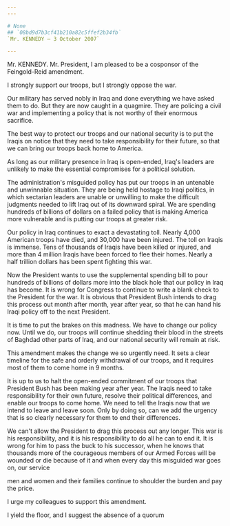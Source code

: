 ```yaml
---
---

# None
## `08bd9d7b3cf41b210a82c5ffef2b34fb`
`Mr. KENNEDY — 3 October 2007`

---
```



Mr. KENNEDY. Mr. President, I am pleased to be a cosponsor of the 
Feingold-Reid amendment.

I strongly support our troops, but I strongly oppose the war.

Our military has served nobly in Iraq and done everything we have 
asked them to do. But they are now caught in a quagmire. They are 
policing a civil war and implementing a policy that is not worthy of 
their enormous sacrifice.

The best way to protect our troops and our national security is to 
put the Iraqis on notice that they need to take responsibility for 
their future, so that we can bring our troops back home to America.

As long as our military presence in Iraq is open-ended, Iraq's 
leaders are unlikely to make the essential compromises for a political 
solution.

The administration's misguided policy has put our troops in an 
untenable and unwinnable situation. They are being held hostage to 
Iraqi politics, in which sectarian leaders are unable or unwilling to 
make the difficult judgments needed to lift Iraq out of its downward 
spiral. We are spending hundreds of billions of dollars on a failed 
policy that is making America more vulnerable and is putting our troops 
at greater risk.

Our policy in Iraq continues to exact a devastating toll. Nearly 
4,000 American troops have died, and 30,000 have been injured. The toll 
on Iraqis is immense. Tens of thousands of Iraqis have been killed or 
injured, and more than 4 million Iraqis have been forced to flee their 
homes. Nearly a half trillion dollars has been spent fighting this war.

Now the President wants to use the supplemental spending bill to pour 
hundreds of billions of dollars more into the black hole that our 
policy in Iraq has become. It is wrong for Congress to continue to 
write a blank check to the President for the war. It is obvious that 
President Bush intends to drag this process out month after month, year 
after year, so that he can hand his Iraqi policy off to the next 
President.

It is time to put the brakes on this madness. We have to change our 
policy now. Until we do, our troops will continue shedding their blood 
in the streets of Baghdad other parts of Iraq, and our national 
security will remain at risk.

This amendment makes the change we so urgently need. It sets a clear 
timeline for the safe and orderly withdrawal of our troops, and it 
requires most of them to come home in 9 months.

It is up to us to halt the open-ended commitment of our troops that 
President Bush has been making year after year. The Iraqis need to take 
responsibility for their own future, resolve their political 
differences, and enable our troops to come home. We need to tell the 
Iraqis now that we intend to leave and leave soon. Only by doing so, 
can we add the urgency that is so clearly necessary for them to end 
their differences.

We can't allow the President to drag this process out any longer. 
This war is his responsibility, and it is his responsibility to do all 
he can to end it. It is wrong for him to pass the buck to his 
successor, when he knows that thousands more of the courageous members 
of our Armed Forces will be wounded or die because of it and when every 
day this misguided war goes on, our service


men and women and their families continue to shoulder the burden and 
pay the price.

I urge my colleagues to support this amendment.

I yield the floor, and I suggest the absence of a quorum